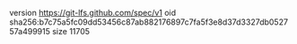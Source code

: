 version https://git-lfs.github.com/spec/v1
oid sha256:b7c75a5fc09dd53456c87ab882176897c7fa5f3e8d37d3327db052757a499915
size 11705
